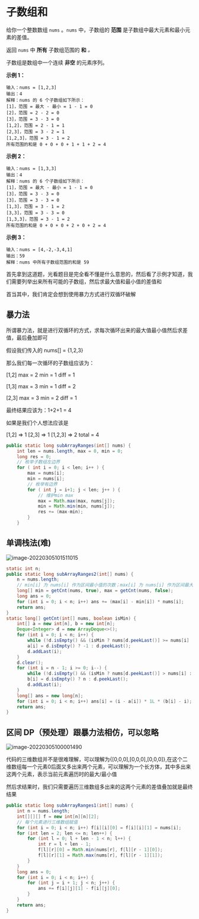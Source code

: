 # 子数组和

给你一个整数数组 `nums` 。`nums` 中，子数组的 **范围** 是子数组中最大元素和最小元素的差值。

返回 `nums` 中 **所有** 子数组范围的 **和** *。*

子数组是数组中一个连续 **非空** 的元素序列。

 

**示例 1：**

```
输入：nums = [1,2,3]
输出：4
解释：nums 的 6 个子数组如下所示：
[1]，范围 = 最大 - 最小 = 1 - 1 = 0 
[2]，范围 = 2 - 2 = 0
[3]，范围 = 3 - 3 = 0
[1,2]，范围 = 2 - 1 = 1
[2,3]，范围 = 3 - 2 = 1
[1,2,3]，范围 = 3 - 1 = 2
所有范围的和是 0 + 0 + 0 + 1 + 1 + 2 = 4
```

**示例 2：**

```
输入：nums = [1,3,3]
输出：4
解释：nums 的 6 个子数组如下所示：
[1]，范围 = 最大 - 最小 = 1 - 1 = 0
[3]，范围 = 3 - 3 = 0
[3]，范围 = 3 - 3 = 0
[1,3]，范围 = 3 - 1 = 2
[3,3]，范围 = 3 - 3 = 0
[1,3,3]，范围 = 3 - 1 = 2
所有范围的和是 0 + 0 + 0 + 2 + 0 + 2 = 4
```

**示例 3：**

```
输入：nums = [4,-2,-3,4,1]
输出：59
解释：nums 中所有子数组范围的和是 59
```



首先拿到这道题，光看题目是完全看不懂是什么意思的，然后看了示例才知道，我们需要列举出来所有可能的子数组，然后求最大值和最小值的差值和

首当其中，我们肯定会想到使用暴力方式进行双循环破解

## 暴力法

所谓暴力法，就是进行双循环的方式，求每次循环出来的最大值最小值然后求差值，最后叠加即可

假设我们传入的 nums[] = {1,2,3}

那么我们每一次循环的子数组应该为：

[1,2] max = 2 min = 1 diff = 1

[1,3] max = 3 min = 1 diff = 2

[2,3] max = 3 min = 2 diff = 1

最终结果应该为：1+2+1 = 4

如果是我们个人想法应该是 

[1,2] => 1 [2,3] => 1 [1,2,3] => 2 total = 4

```java
public static long subArrayRanges(int[] nums) {
    int len = nums.length, max = 0, min = 0;
    long res = 0;
    // 枚举子数组左边界
    for ( int i = 0; i < len; i++ ) {
        max = nums[i];
        min = nums[i];
        // 枚举有边界
        for ( int j = i+1; j < len; j++ ) {
            // 维护min max
            max = Math.max(max, nums[j]);
            min = Math.min(min, nums[j]);
            res += (max-min);
        }
    }
```

## 单调栈法(难)

![image-20220305101511015](http://image.tinx.top/image-20220305101511015.png)

```java
static int n;
public static long subArrayRanges2(int[] nums) {
    n = nums.length;
    // min[i] 为 nums[i] 作为区间最小值的次数；max[i] 为 nums[i] 作为区间最大值的次数
    long[] min = getCnt(nums, true), max = getCnt(nums, false);
    long ans = 0;
    for (int i = 0; i < n; i++) ans += (max[i] - min[i]) * nums[i];
    return ans;
}
static long[] getCnt(int[] nums, boolean isMin) {
    int[] a = new int[n], b = new int[n];
    Deque<Integer> d = new ArrayDeque<>();
    for (int i = 0; i < n; i++) {
        while (!d.isEmpty() && (isMin ? nums[d.peekLast()] >= nums[i] : nums[d.peekLast()] <= nums[i])) d.pollLast();
        a[i] = d.isEmpty() ? -1 : d.peekLast();
        d.addLast(i);
    }
    d.clear();
    for (int i = n - 1; i >= 0; i--) {
        while (!d.isEmpty() && (isMin ? nums[d.peekLast()] > nums[i] : nums[d.peekLast()] < nums[i])) d.pollLast();
        b[i] = d.isEmpty() ? n : d.peekLast();
        d.addLast(i);
    }
    long[] ans = new long[n];
    for (int i = 0; i < n; i++) ans[i] = (i - a[i]) * 1L * (b[i] - i);
    return ans;
}
```

## 区间 DP（预处理）跟暴力法相仿，可以忽略

![image-20220305100001490](http://image.tinx.top/image-20220305100001490.png)

代码的三维数组并不是很难理解，可以理解为{[0,0,0],[0,0,0],[0,0,0]},在这个二维数组每一个元素0后面又多出来两个元素，可以理解为一个长方体，其中多出来这两个元素，表示当前元素遍历时的最大/最小值

然后求结果时，我们只需要遍历三维数组多出来的这两个元素的差值叠加就是最终结果

```java
public static long subArrayRanges1(int[] nums) {
    int n = nums.length;
    int[][][] f = new int[n][n][2];
  	// 每个元素进行三维数组赋值
    for (int i = 0; i < n; i++) f[i][i][0] = f[i][i][1] = nums[i];
    for (int len = 2; len <= n; len++) {
        for (int l = 0; l + len - 1 < n; l++) {
            int r = l + len - 1;
            f[l][r][0] = Math.min(nums[r], f[l][r - 1][0]);
            f[l][r][1] = Math.max(nums[r], f[l][r - 1][1]);
        }
    }
    long ans = 0;
    for (int i = 0; i < n; i++) {
        for (int j = i + 1; j < n; j++) {
            ans += f[i][j][1] - f[i][j][0];
        }
    }
    return ans;
}
```